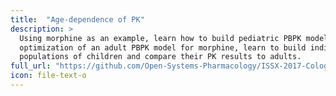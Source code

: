 ```yaml
---
title:  "Age-dependence of PK"
description: >
  Using morphine as an example, learn how to build pediatric PBPK models. Starting with
  optimization of an adult PBPK model for morphine, learn to build individual children and
  populations of children and compare their PK results to adults.
full_url: "https://github.com/Open-Systems-Pharmacology/ISSX-2017-Cologne/tree/master/Session%204.%20Age%20Dependence%20of%20PK"
icon: file-text-o
---
```

